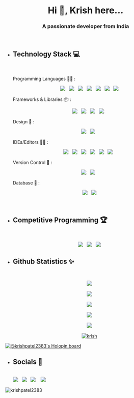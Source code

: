 <h1 align="center">Hi 👋,  Krish here...</h1> 
<h3 align="center">A passionate developer from India</h3>
<br>


* <h2><strong>Technology Stack 💻</strong></h2>
  <br>
  
   Programming Languages 👨‍💻 :
   <br>
   <p align='center'>
    <img src="https://img.shields.io/badge/Java-%23E34F26?style=for-the-badge&logo=java&logoColor=white">&nbsp;&nbsp;
    <img src="https://img.shields.io/badge/C-239120?style=for-the-badge&logo=c&logoColor=white">&nbsp;&nbsp;
    <img src="https://img.shields.io/badge/python-3670A0?style=for-the-badge&logo=python&logoColor=ffdd54">&nbsp;&nbsp;
    <img src="https://img.shields.io/badge/html5-de9921.svg?style=for-the-badge&logo=html5&logoColor=white">&nbsp;&nbsp;
    <img src="https://img.shields.io/badge/css3-%231572B6.svg?style=for-the-badge&logo=css3&logoColor=white">&nbsp;&nbsp;
    <img src="https://img.shields.io/badge/.NET-5C2D91?style=for-the-badge&logo=.net&logoColor=white">&nbsp;&nbsp;
    <img src="https://img.shields.io/badge/markdown-%23000000.svg?style=for-the-badge&logo=markdown&logoColor=white">
   </p>

   Frameworks & Libraries 📦 :
   <br>
   <p align='center'>
    <img src="https://img.shields.io/badge/springboot-%23E34F26.svg?style=for-the-badge&logo=springboot&logoColor=white">&nbsp;&nbsp;
    <img src="https://img.shields.io/badge/bootstrap-%23563D7C.svg?style=for-the-badge&logo=bootstrap&logoColor=white">&nbsp;&nbsp;
    <img src="https://img.shields.io/badge/django-%23092E20.svg?style=for-the-badge&logo=django&logoColor=white">&nbsp;&nbsp;
    <img src="https://img.shields.io/badge/node.js-6DA55F?style=for-the-badge&logo=node.js&logoColor=white">&nbsp;&nbsp;
   </p>

   Design 🎨 :
   <br>
   <p align='center'>
     <img src="https://img.shields.io/badge/figma-5C2D91?style=for-the-badge&logo=figma&logoColor=white">&nbsp;&nbsp; 
     <img src="https://img.shields.io/badge/Adobe%20Photoshop-31A8FF?style=for-the-badge&logo=Adobe%20Photoshop&logoColor=black">&nbsp;&nbsp;
   </p>

   IDEs/Editors 👨‍🔧 :
   <br>
   <p align="center">
    <img src="https://img.shields.io/badge/eclipse-%23E34F26.svg?style=for-the-badge&logo=eclipse&logoColor=white">&nbsp;&nbsp;
    <img src="https://img.shields.io/badge/sublime_text-%23575757.svg?style=for-the-badge&logo=sublime-text&logoColor=important">&nbsp;&nbsp;
    <img src="https://img.shields.io/badge/Visual%20Studio%20Code-0078d7.svg?style=for-the-badge&logo=visual-studio-code&logoColor=white">&nbsp;&nbsp;
    <img src="https://img.shields.io/badge/Visual_Studio-5C2D91?style=for-the-badge&logo=visual%20studio&logoColor=white">&nbsp;&nbsp;
    <img src="https://img.shields.io/badge/Android_Studio-239120?style=for-the-badge&logo=android-studio&logoColor=white">&nbsp;&nbsp;
    <img src="https://img.shields.io/badge/dev_c++-2531b0?style=for-the-badge&logo=dev%20c++&logoColor=white">&nbsp;&nbsp;
   </p>

   Version Control 🔧 :
   <br>
   <p align='center'>
    <img src="https://img.shields.io/badge/github-%23E34F26.svg?style=for-the-badge&logo=github&logoColor=white">&nbsp;&nbsp;
    <img src="https://img.shields.io/badge/git-%23121011.svg?style=for-the-badge&logo=git&logoColor=white">&nbsp;&nbsp;
   </p>

   Database 💾 :
   <br>
   <p align='center'>
    <img src="https://img.shields.io/badge/mysql-%2300f.svg?style=for-the-badge&logo=mysql&logoColor=white">&nbsp;&nbsp;
    <img src="https://img.shields.io/badge/MongoDB-4EA94B?style=for-the-badge&logo=mongodb&logoColor=white">
   </p>    
   <br>
* <h2><strong>Competitive Programming 🏆</strong></h2>
  <br>
    <p align='center'>
      <img src="https://img.shields.io/badge/dynamic/json?label=CodeChef&query=%24.rating&url=https://competitive-coding-api.herokuapp.com/api/codechef/krish_patel&%20&logo=codechef&logoColor=f5f5dc&labelColor=7b5e47&style=flat-round&logo=appveyor&cacheSeconds=86400k">&nbsp;&nbsp;
      <img src="https://cp-logo.vercel.app/leetcode/krishpatel2383?logo=true">&nbsp;&nbsp;
      <img src="https://img.shields.io/badge/-Hackerrank-2EC866?style=flat-round&logo=HackerRank&logoColor=white">
    </p>

* <h2><strong>Github Statistics ✨</h2></strong>
  <br>
    <p align='center'>
      <img src="https://github-readme-stats.vercel.app/api?username=krishpatel2383&show_icons=true&include_all_commits=true&theme=tokyonight&count_private=true&hide=issues&hide_border=true"><br><br>
      <img src="https://github-readme-streak-stats.herokuapp.com/?user=krishpatel2383&theme=tokyonight&hide_border=false&ring=1EE2BF&fire=E25525&hide_border=true"><br><br>
      <img src="https://github-profile-summary-cards.vercel.app/api/cards/profile-details?username=krishpatel2383&hide=border&theme=tokyonight"><br><br>
      <img src="https://github-profile-summary-cards.vercel.app/api/cards/productive-time?username=krishpatel2383&theme=tokyonight"><br><br>
      <img src="https://github-widgetbox.vercel.app/api/profile?username=krishpatel2383&data=followers,repositories,stars,commits&theme=dracula"><br><br>
      <a href="https://github.com/ryo-ma/github-profile-trophy"><img src="https://github-profile-trophy.vercel.app/?username=krishpatel2383&theme=tokyonight&column=-1&margin-w=15&margin-h=15" alt="krish" /></a>
<!--       <img src="https://activity-graph.herokuapp.com/graph?username=krishpatel2383&theme=tokyo-night&area=true&hide_border=true"><br><br> -->
  </p>

[![@krishpatel2383's Holopin board](https://holopin.me/krishpatel2383)](https://holopin.io/@krishpatel2383)

* <h2><strong>Socials 📱</h2></strong>
  <br>
    <a href="https://twitter.com/krishpatel_2383" style="outline:none;"><img src="https://img.shields.io/badge/twitter-0077B5?style=for-the-badge&logo=twitter&logoColor=white"></a>&nbsp;&nbsp;
    <a href="https://www.linkedin.com/in/krish-patel-32a2bb201/" style="outline:none;"><img src="https://img.shields.io/badge/LinkedIn-0077B5?style=for-the-badge&logo=linkedin&logoColor=white"></a>&nbsp;&nbsp;
    <a href="https://t.me/krish_patel" style="outline:none;"><img src="https://img.shields.io/badge/Telegram-2CA5E0?style=for-the-badge&logo=telegram&logoColor=white"></a>
    &nbsp;&nbsp;
    <a href="https://instagram.com/ig_krishp" style="outline:none;"><img src="https://img.shields.io/badge/instagram-e4405f?style=for-the-badge&logo=instagram&logoColor=white"></a>

<p align="left"> <img src="https://komarev.com/ghpvc/?username=krishpatel2383&label=Profile%20views&color=red&style=for-the-badge" alt="krishpatel2383" />
